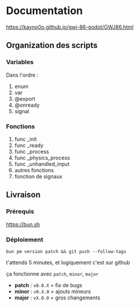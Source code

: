# Documentation

https://kayno0o.github.io/gwj-86-godot/GWJ86.html

## Organization des scripts

### Variables

Dans l'ordre :
1. enum
2. var
3. @export
4. @onready
5. signal

### Fonctions

1. func _init
2. func _ready
3. func _process
4. func _physics_process
5. func _unhandled_input
6. autres fonctions
7. fonction de signaux

## Livraison

### Prérequis

https://bun.sh

### Déploiement

`bun pm version patch && git push --follow-tags`

t'attends 5 minutes, et logiquement c'est sur github

ça fonctionne avec `patch`, `minor`, `major`
- **patch** : `v0.0.X` = fix de bugs
- **minor** : `v0.X.0` = ajouts mineurs
- **major** : `vX.0.0` = gros changements
